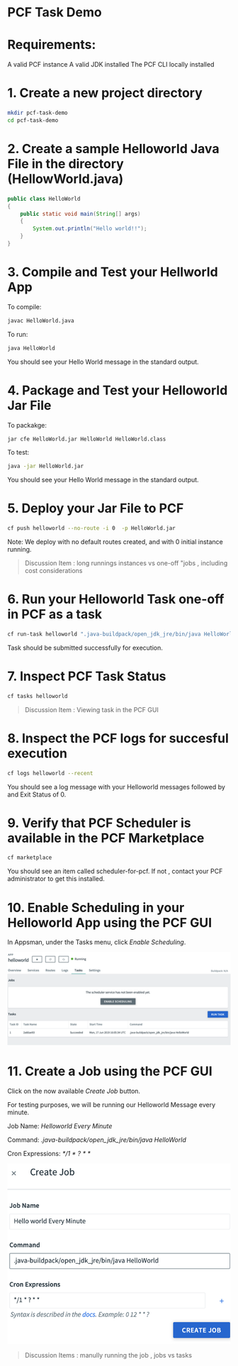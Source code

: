 # PCF Task Demo

# Requirements:

A valid PCF instance 
A valid JDK installed
The PCF CLI locally installed

# 1. Create a new project directory

```sh
mkdir pcf-task-demo
cd pcf-task-demo
```

# 2. Create a sample Helloworld Java File in the directory (HellowWorld.java)

```java
public class HelloWorld
{
    public static void main(String[] args)
    {
        System.out.println("Hello world!!");
    }
}
```

# 3. Compile and Test your Hellworld App

To compile:

```sh 
javac HelloWorld.java
```

To run:

```sh
java HelloWorld
```

You should see your Hello World message in the standard output.

# 4. Package and Test your Helloworld Jar File

To packakge:

```sh
jar cfe HelloWorld.jar HelloWorld HelloWorld.class
```

To test:
```sh
java -jar HelloWorld.jar

```

You should see your Hello World message in the standard output.

# 5. Deploy your Jar File to PCF

```sh
cf push helloworld --no-route -i 0  -p HelloWorld.jar
```

Note:  We deploy with no default routes created, and with 0 initial instance running.  

> Discussion Item : long runnings instances vs one-off "jobs , including cost considerations

# 6. Run your Helloworld Task one-off in PCF as a task 

```sh
cf run-task helloworld ".java-buildpack/open_jdk_jre/bin/java HelloWorld"

```

Task should be submitted successfully for execution.

# 7. Inspect PCF Task Status

```sh
cf tasks helloworld
```

> Discussion Item : Viewing task in the PCF GUI

# 8. Inspect the PCF logs for succesful execution 

```sh
cf logs helloworld --recent
```

You should see a log message with your Helloworld messages followed by and Exit Status of 0. 


# 9. Verify that PCF Scheduler is available in the PCF Marketplace

```sh
cf marketplace
```

You should see an item called scheduler-for-pcf. If not , contact your PCF administrator to get this installed. 

# 10. Enable Scheduling in your Helloworld App using the PCF GUI

In Appsman, under the Tasks menu, click *Enable Scheduling*.   

<img src="img/enablescheduling.png" width="800">

# 11. Create a Job using the PCF GUI

Click on the now available *Create Job* button.

For testing purposes, we will be running our Helloworld Message every minute. 

Job Name: *Helloworld Every Minute*

Command: *.java-buildpack/open_jdk_jre/bin/java HelloWorld*

Cron Expressions: *\*/1 \* ? \* \**

<img src="img/createjob.png">

> Discussion Items : manully running the job , jobs vs tasks

